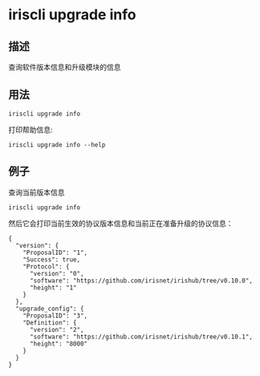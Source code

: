 # iriscli upgrade info

## 描述

查询软件版本信息和升级模块的信息

## 用法

```
iriscli upgrade info
```

打印帮助信息:

```
iriscli upgrade info --help
```

## 例子

查询当前版本信息

```
iriscli upgrade info 
```

然后它会打印当前生效的协议版本信息和当前正在准备升级的协议信息：

```
{
  "version": {
    "ProposalID": "1",
    "Success": true,
    "Protocol": {
      "version": "0",
      "software": "https://github.com/irisnet/irishub/tree/v0.10.0",
      "height": "1"
    }
  },
  "upgrade_config": {
    "ProposalID": "3",
    "Definition": {
      "version": "2",
      "software": "https://github.com/irisnet/irishub/tree/v0.10.1",
      "height": "8000"
    }
  }
}
```

